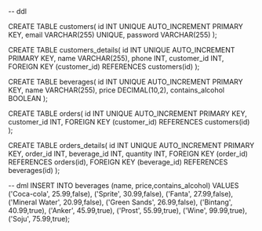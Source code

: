 -- ddl

CREATE TABLE customers(
id INT UNIQUE AUTO_INCREMENT PRIMARY KEY,
email VARCHAR(255) UNIQUE,
password VARCHAR(255)
);

CREATE TABLE customers_details(
id INT UNIQUE AUTO_INCREMENT PRIMARY KEY,
name VARCHAR(255),
phone INT,
customer_id INT,
FOREIGN KEY (customer_id) REFERENCES customers(id)
);

CREATE TABLE beverages(
id INT UNIQUE AUTO_INCREMENT PRIMARY KEY,
name VARCHAR(255),
price DECIMAL(10,2),
contains_alcohol BOOLEAN
);

CREATE TABLE orders(
id INT UNIQUE AUTO_INCREMENT PRIMARY KEY,
customer_id INT,
FOREIGN KEY (customer_id) REFERENCES customers(id)
);

CREATE TABLE orders_details(
id INT UNIQUE AUTO_INCREMENT PRIMARY KEY,
order_id INT,
beverage_id INT,
quantity INT,
FOREIGN KEY (order_id) REFERENCES orders(id),
FOREIGN KEY (beverage_id) REFERENCES beverages(id)
);

-- dml
INSERT INTO beverages (name, price,contains_alcohol)
VALUES
('Coca-cola', 25.99,false),
('Sprite', 30.99,false),
('Fanta', 27.99,false),
('Mineral Water', 20.99,false),
('Green Sands', 26.99,false),
('Bintang', 40.99,true),
('Anker', 45.99,true),
('Prost', 55.99,true),
('Wine', 99.99,true),
('Soju', 75.99,true);
